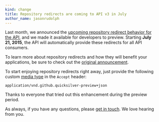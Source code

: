 ```yaml
---
kind: change
title: Repository redirects are coming to API v3 in July
author_name: jasonrudolph
---
```


Last month, we announced the [upcoming repository redirect behavior for the API][original announcement], and we made it available for developers to preview. Starting **July 21, 2015**, the API will automatically provide these redirects for all API consumers.

To learn more about repository redirects and how they will benefit your applications, be sure to check out the [original announcement][].

To start enjoying repository redirects right away, just provide the following custom [media type][] in the `Accept` header:

    application/vnd.github.quicksilver-preview+json

Thanks to everyone that tried out this enhancement during the preview period.

As always, if you have any questions, please [get in touch][contact]. We love hearing from you.

[media type]: /v3/media/
[original announcement]: /changes/2015-04-17-preview-repository-redirects/
[contact]: https://github.com/contact?form%5Bsubject%5D=API+Repository+Redirects
